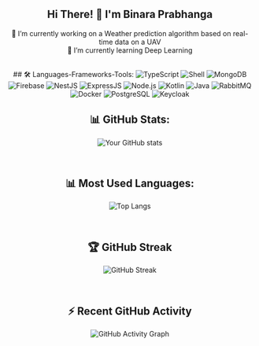 <div align="center">
  
  ## Hi There! 👋 I'm Binara Prabhanga
  
  🌱 I’m currently working on a Weather prediction algorithm based on real-time data on a UAV  
  🌱 I’m currently learning Deep Learning 
  
  <br>
## 🛠 Languages-Frameworks-Tools:
<img src="https://img.shields.io/badge/-007ACC?style=for-the-badge&logo=typescript&logoColor=white" alt="TypeScript"/>
<img src="https://img.shields.io/badge/-4EAA25?style=for-the-badge&logo=gnu-bash&logoColor=white" alt="Shell"/>
<img src="https://img.shields.io/badge/-47A248?style=for-the-badge&logo=mongodb&logoColor=white" alt="MongoDB"/>
<img src="https://img.shields.io/badge/-FFCA28?style=for-the-badge&logo=firebase&logoColor=white" alt="Firebase"/>
<img src="https://img.shields.io/badge/-E0234E?style=for-the-badge&logo=nestjs&logoColor=white" alt="NestJS"/>
<img src="https://img.shields.io/badge/-000000?style=for-the-badge&logo=express&logoColor=white" alt="ExpressJS"/>
<img src="https://img.shields.io/badge/-339933?style=for-the-badge&logo=nodedotjs&logoColor=white" alt="Node.js"/>
<img src="https://img.shields.io/badge/-0095D5?style=for-the-badge&logo=kotlin&logoColor=white" alt="Kotlin"/>
<img src="https://img.shields.io/badge/-007396?style=for-the-badge&logo=java&logoColor=white" alt="Java"/>
<img src="https://img.shields.io/badge/-FF6600?style=for-the-badge&logo=rabbitmq&logoColor=white" alt="RabbitMQ"/>
<img src="https://img.shields.io/badge/-2496ED?style=for-the-badge&logo=docker&logoColor=white" alt="Docker"/>
<img src="https://img.shields.io/badge/-336791?style=for-the-badge&logo=postgresql&logoColor=white" alt="PostgreSQL"/>
<img src="https://img.shields.io/badge/-00C0B7?style=for-the-badge&logo=keycloak&logoColor=white" alt="Keycloak"/>

  
  <br>
  
  ## 📊 GitHub Stats:
  ![Your GitHub stats](https://github-readme-stats.vercel.app/api?username=Binara-Prabhanga&show_icons=true&count_private=true&include_all_commits=true&theme=radical)
  
  <br>
  
  ## 📊 Most Used Languages:
  ![Top Langs](https://github-readme-stats.vercel.app/api/top-langs/?username=Binara-Prabhanga&layout=compact&langs_count=100&theme=radical)
  
  <br>
  
  ## 🏆 GitHub Streak
  ![GitHub Streak](https://github-readme-streak-stats.herokuapp.com/?user=Binara-Prabhanga&theme=radical)
  
  <br>
  
  ## ⚡ Recent GitHub Activity
  ![GitHub Activity Graph](https://activity-graph.herokuapp.com/graph?username=Binara-Prabhanga&theme=github)
  
  </div>
